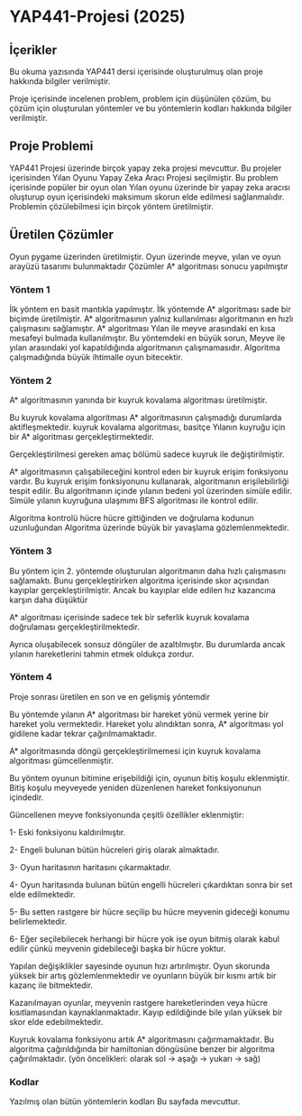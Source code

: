 # YAP441-Projesi (2025)
## İçerikler
Bu okuma yazısında YAP441 dersi içerisinde oluşturulmuş olan proje hakkında bilgiler verilmiştir.

Proje içerisinde incelenen problem, problem için düşünülen çözüm, bu çözüm için oluşturulan yöntemler ve bu yöntemlerin kodları hakkında bilgiler verilmiştir.

## Proje Problemi
YAP441 Projesi üzerinde birçok yapay zeka projesi mevcuttur.
Bu projeler içerisinden Yılan Oyunu Yapay Zeka Aracı Projesi seçilmiştir.
Bu problem içerisinde popüler bir oyun olan Yılan oyunu üzerinde bir yapay zeka aracısı oluşturup oyun içerisindeki maksimum skorun elde edilmesi sağlanmalıdır.
Problemin çözülebilmesi için birçok yöntem üretilmiştir.

## Üretilen Çözümler
Oyun pygame üzerinden üretilmiştir. Oyun üzerinde meyve, yılan ve oyun arayüzü tasarımı bulunmaktadır
Çözümler A* algoritması sonucu yapılmıştır
### Yöntem 1
İlk yöntem en basit mantıkla yapılmıştır.
İlk yöntemde A* algoritması sade bir biçimde üretilmiştir.
A* algoritmasının yalnız kullanılması algoritmanın en hızlı çalışmasını sağlamıştır. 
A* algoritması Yılan ile meyve arasındaki en kısa mesafeyi bulmada kullanılmıştır.
Bu yöntemdeki en büyük sorun, Meyve ile yılan arasındaki yol kapatıldığında algoritmanın çalışmamasıdır.
Algoritma çalışmadığında büyük ihtimalle oyun bitecektir.

### Yöntem 2
A* algoritmasının yanında bir kuyruk kovalama algoritması üretilmiştir.

Bu kuyruk kovalama algoritması A* algoritmasının çalışmadığı durumlarda aktifleşmektedir.
kuyruk kovalama algoritması, basitçe Yılanın kuyruğu için bir A* algoritması gerçekleştirmektedir.

Gerçekleştirilmesi gereken amaç bölümü sadece kuyruk ile değiştirilmiştir.

A* algoritmasının çalışabileceğini kontrol eden bir kuyruk erişim fonksiyonu vardır. Bu kuyruk erişim fonksiyonunu kullanarak, algoritmanın erişilebilirliği tespit edilir. 
Bu algoritmanın içinde yılanın bedeni yol üzerinden simüle edilir. Simüle yılanın kuyruğuna ulaşmımı BFS algoritması ile kontrol edilir.

Algoritma kontrolü hücre hücre gittiğinden ve doğrulama kodunun uzunluğundan Algoritma üzerinde büyük bir yavaşlama gözlemlenmektedir.
### Yöntem 3
Bu yöntem için 2. yöntemde oluşturulan algoritmanın daha hızlı çalışmasını sağlamaktı. Bunu gerçekleştirirken algoritma içerisinde skor açısından kayıplar gerçekleştirilmiştir. 
Ancak bu kayıplar elde edilen hız kazancına karşın daha düşüktür

A* algoritması içerisinde sadece tek bir seferlik kuyruk kovalama doğrulaması gerçekleştirilmektedir.

Ayrıca oluşabilecek sonsuz döngüler de azaltılmıştır. Bu durumlarda ancak yılanın hareketlerini tahmin etmek oldukça zordur.

### Yöntem 4

Proje sonrası üretilen en son ve en gelişmiş yöntemdir

Bu yöntemde yılanın A* algoritması bir hareket yönü vermek yerine bir hareket yolu vermektedir. Hareket yolu alındıktan sonra, A* algoritması yol gidilene kadar tekrar çağırılmamaktadır.

A* algoritmasında döngü gerçekleştirilmemesi için kuyruk kovalama algoritması gümcellenmiştir.

Bu yöntem oyunun bitimine erişebildiği için, oyunun bitiş koşulu eklenmiştir. Bitiş koşulu meyveyede yeniden düzenlenen hareket fonksiyonunun içindedir.

Güncellenen meyve fonksiyonunda çeşitli özellikler eklenmiştir:

1- Eski fonksiyonu kaldırılmıştır.

2- Engeli bulunan bütün hücreleri giriş olarak almaktadır.

3- Oyun haritasının haritasını çıkarmaktadır.

4- Oyun haritasında bulunan bütün engelli hücreleri çıkardıktan sonra bir set elde edilmektedir.

5- Bu setten rastgere bir hücre seçilip bu hücre meyvenin gideceği konumu belirlemektedir.

6- Eğer seçilebilecek herhangi bir hücre yok ise oyun bitmiş olarak kabul edilir çünkü meyvenin gidebileceği başka bir hücre yoktur.

Yapılan değişiklikler sayesinde oyunun hızı artırılmıştır. Oyun skorunda yüksek bir artış gözlemlenmektedir ve oyunların büyük bir kısmı artık bir kazanç ile bitmektedir.

Kazanılmayan oyunlar, meyvenin rastgere hareketlerinden veya hücre kısıtlamasından kaynaklanmaktadır. Kayıp edildiğinde bile yılan yüksek bir skor elde edebilmektedir.

Kuyruk kovalama fonksiyonu artık A* algoritmasını çağırmamaktadır. Bu algoritma çağırıldığında bir hamiltonian döngüsüne benzer bir algoritma çağırılmaktadır. (yön öncelikleri: olarak sol -> aşağı -> yukarı -> sağ)

### Kodlar
Yazılmış olan bütün yöntemlerin kodları Bu sayfada mevcuttur.
